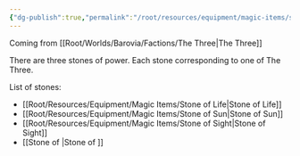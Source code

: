 ```yaml
---
{"dg-publish":true,"permalink":"/root/resources/equipment/magic-items/stones-of-power/"}
---
```


Coming from [[Root/Worlds/Barovia/Factions/The Three\|The Three]]

There are three stones of power. Each stone corresponding to one of The Three.

List of stones:
- [[Root/Resources/Equipment/Magic Items/Stone of Life\|Stone of Life]]
- [[Root/Resources/Equipment/Magic Items/Stone of Sun\|Stone of Sun]]
- [[Root/Resources/Equipment/Magic Items/Stone of Sight\|Stone of Sight]]
- [[Stone of \|Stone of ]]